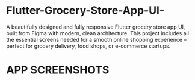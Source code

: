 # Flutter-Grocery-Store-App-UI-
A beautifully designed and fully responsive Flutter grocery store app UI, built from Figma with modern, clean architecture. This project includes all the essential screens needed for a smooth online shopping experience – perfect for grocery delivery, food shops, or e-commerce startups.

# APP SCREENSHOTS

